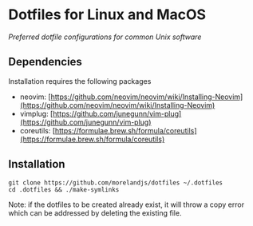 # Dotfiles for Linux and MacOS

*Preferred dotfile configurations for common Unix software*

## Dependencies

Installation requires the following packages
* neovim: [https://github.com/neovim/neovim/wiki/Installing-Neovim](https://github.com/neovim/neovim/wiki/Installing-Neovim)
* vimplug: [https://github.com/junegunn/vim-plug](https://github.com/junegunn/vim-plug)
* coreutils: [https://formulae.brew.sh/formula/coreutils](https://formulae.brew.sh/formula/coreutils)

## Installation

```
git clone https://github.com/morelandjs/dotfiles ~/.dotfiles
cd .dotfiles && ./make-symlinks
```

Note: if the dotfiles to be created already exist, it will throw a copy
error which can be addressed by deleting the existing file.
